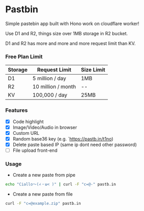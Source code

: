 # Pastbin

Simple pastebin app built with Hono work on cloudflare worker!

Use D1 and R2, things size over 1MB storage in R2 bucket.

D1 and R2 has more and more and more request limit than KV.

### Free Plan Limit
| Storage | Request Limit      | Size Limit |
| ------- | ------------------ | ---------- |
| D1      | 5 million / day    | 1MB        |
| R2      | 10 million / month | --         |
| KV      | 100,000 / day      | 25MB       |


### Features

- [x] Code highlight
- [x] Image/Video/Audio in browser
- [x] Custom URL
- [x] Random base36 key (e.g. `https://pastb.in/t1no)
- [x] Delete paste based IP (same ip dont need other password)
- [ ] File upload front-end

### Usage

- Create a new paste from pipe
```bash
echo "Ciallo～(∠・ω< )" | curl -F "c=@-" pastb.in
```

- Create a new paste from file
```bash
curl -F "c=@example.zip" pastb.in
```
